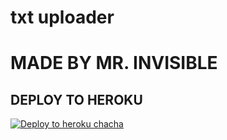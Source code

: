 # txt uploader

# MADE BY MR. INVISIBLE


## DEPLOY TO HEROKU


[![Deploy to heroku chacha](https://www.herokucdn.com/deploy/button.svg)](https://dashboard.heroku.com/new?template=https://github.com/sumit10869/Txtdlll)
